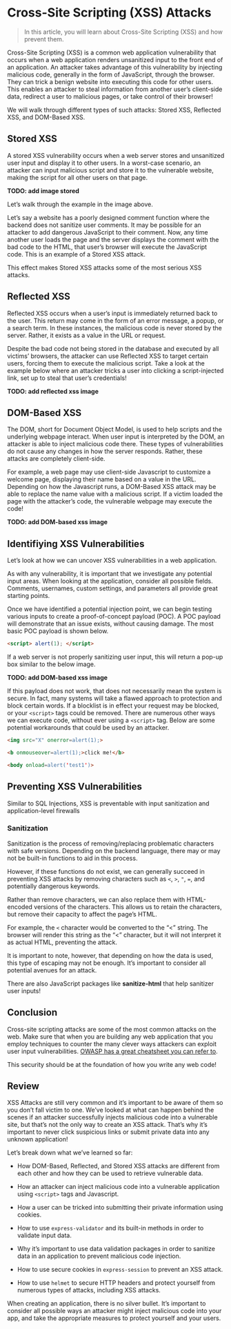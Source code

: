 # Cross-Site Scripting (XSS) Attacks

> In this article, you will learn about Cross-Site Scripting (XSS) and how prevent them.

Cross-Site Scripting (XSS) is a common web application vulnerability that occurs when a web application renders unsanitized input to the front end of an application. An attacker takes advantage of this vulnerability by injecting malicious code, generally in the form of JavaScript, through the browser. They can trick a benign website into executing this code for other users. This enables an attacker to steal information from another user’s client-side data, redirect a user to malicious pages, or take control of their browser!

We will walk through different types of such attacks: Stored XSS, Reflected XSS, and DOM-Based XSS.

## Stored XSS

A stored XSS vulnerability occurs when a web server stores and unsanitized user input and display it to other users. In a worst-case scenario, an attacker can input malicious script and store it to the vulnerable website, making the script for all other users on that page.


**TODO: add image stored**

Let’s walk through the example in the image above.

Let’s say a website has a poorly designed comment function where the backend does not sanitize user comments. It may be possible for an attacker to add dangerous JavaScript to their comment. Now, any time another user loads the page and the server displays the comment with the bad code to the HTML, that user’s browser will execute the JavaScript code. This is an example of a Stored XSS attack.

This effect makes Stored XSS attacks some of the most serious XSS attacks.

## Reflected XSS

Reflected XSS occurs when a user’s input is immediately returned back to the user. This return may come in the form of an error message, a popup, or a search term. In these instances, the malicious code is never stored by the server. Rather, it exists as a value in the URL or request.

Despite the bad code not being stored in the database and executed by all victims’ browsers, the attacker can use Reflected XSS to target certain users, forcing them to execute the malicious script. Take a look at the example below where an attacker tricks a user into clicking a script-injected link, set up to steal that user’s credentials!

**TODO: add reflected xss image**

## DOM-Based XSS

The DOM, short for Document Object Model, is used to help scripts and the underlying webpage interact. When user input is interpreted by the DOM, an attacker is able to inject malicious code there. These types of vulnerabilities do not cause any changes in how the server responds. Rather, these attacks are completely client-side.

For example, a web page may use client-side Javascript to customize a welcome page, displaying their name based on a value in the URL. Depending on how the Javascript runs, a DOM-Based XSS attack may be able to replace the name value with a malicious script. If a victim loaded the page with the attacker’s code, the vulnerable webpage may execute the code!

**TODO: add DOM-based  xss image**

## Identifiying XSS Vulnerabilities

Let’s look at how we can uncover XSS vulnerabilities in a web application.

As with any vulnerability, it is important that we investigate any potential input areas. When looking at the application, consider all possible fields. Comments, usernames, custom settings, and parameters all provide great starting points.

Once we have identified a potential injection point, we can begin testing various inputs to create a proof-of-concept payload (POC). A POC payload will demonstrate that an issue exists, without causing damage. The most basic POC payload is shown below.

```html
<script> alert(1); </script>
```

If a web server is not properly sanitizing user input, this will return a pop-up box similar to the below image.

**TODO: add DOM-based  xss image**

If this payload does not work, that does not necessarily mean the system is secure. In fact, many systems will take a flawed approach to protection and block certain words. If a blocklist is in effect your request may be blocked, or your `<script>` tags could be removed. There are numerous other ways we can execute code, without ever using a `<script>` tag. Below are some potential workarounds that could be used by an attacker.

```html
<img src="X" onerror=alert(1);>
```

```html
<b onmouseover=alert(1);>click me!</b>
```

```html
<body onload=alert('test1')>
```

## Preventing XSS Vulnerabilities

Similar to SQL Injections, XSS is preventable with input sanitization and application-level firewalls

### Sanitization

Sanitization is the process of removing/replacing problematic characters with safe versions. Depending on the backend language, there may or may not be built-in functions to aid in this process.

However, if these functions do not exist, we can generally succeed in preventing XSS attacks by removing characters such as `<`, `>`, `"`, `=`, and potentially dangerous keywords.

Rather than remove characters, we can also replace them with HTML-encoded versions of the characters. This allows us to retain the characters, but remove their capacity to affect the page’s HTML.

For example, the `<` character would be converted to the “<” string. The browser will render this string as the “<” character, but it will not interpret it as actual HTML, preventing the attack.

It is important to note, however, that depending on how the data is used, this type of escaping may not be enough. It’s important to consider all potential avenues for an attack.

There are also JavaScript packages like **sanitize-html** that help sanitizer user inputs!

## Conclusion

Cross-site scripting attacks are some of the most common attacks on the web. Make sure that when you are building any web application that you employ techniques to counter the many clever ways attackers can exploit user input vulnerabilities. [OWASP has a great cheatsheet you can refer to](https://cheatsheetseries.owasp.org/cheatsheets/Cross_Site_Scripting_Prevention_Cheat_Sheet.html).

This security should be at the foundation of how you write any web code!

## Review

XSS Attacks are still very common and it’s important to be aware of them so you don’t fall victim to one. We’ve looked at what can happen behind the scenes if an attacker successfully injects malicious code into a vulnerable site, but that’s not the only way to create an XSS attack. That’s why it’s important to never click suspicious links or submit private data into any unknown application!

Let’s break down what we’ve learned so far:

- How DOM-Based, Reflected, and Stored XSS attacks are different from each other and how they can be used to retrieve vulnerable data.

- How an attacker can inject malicious code into a vulnerable application using `<script>` tags and Javascript.

- How a user can be tricked into submitting their private information using cookies.

- How to use `express-validator` and its built-in methods in order to validate input data.

- Why it’s important to use data validation packages in order to sanitize data in an application to prevent malicious code injection.

- How to use secure cookies in `express-session` to prevent an XSS attack.

- How to use `helmet` to secure HTTP headers and protect yourself from numerous types of attacks, including XSS attacks.

When creating an application, there is no silver bullet. It’s important to consider all possible ways an attacker might inject malicious code into your app, and take the appropriate measures to protect yourself and your users.
